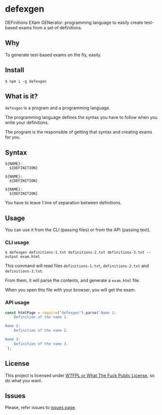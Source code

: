 # defexgen

DEFinitions EXam GENerator: programming language to easily create test-based exams from a set of definitions.

## Why

To generate test-based exams on the fly, easily.

## Install

`$ npm i -g defexgen`

## What is it?

`defexgen` is a program and a programming language.

The programming language defines the syntax you have to follow when you write your definitions.

The program is the responsible of getting that syntax and creating exams for you.

## Syntax

```
${NAME}:
  ${DEFINITION}

${NAME}:
  ${DEFINITION}

${NAME}:
  ${DEFINITION}
```

You have to leave 1 line of separation between definitions.

## Usage

You can use it from the CLI (passing files) or from the API (passing text).

### CLI usage

`$ defexgen definitions-1.txt definitions-2.txt definitions-3.txt --output exam.html`

This command will read files `definitions-1.txt`, `definitions-2.txt` and `definitions-3.txt`.

From them, it will parse the contents, and generate a `exam.html` file.

When you open this file with your browser, you will get the exam.

### API usage

```js
const htmlPage = require("defexgen").parse(`Name 1:
	Definition of the name 1.

Name 2:
	Definition of the name 2.

Name 3:
	Definition of the name 3.
`);
```

## License

This project is licensed under [WTFPL or What The Fuck Public License](https://es.wikipedia.org/wiki/WTFPL), so do what you want.

## Issues

Please, refer issues to [issues page](https://github.com/allnulled/defexgen/issues).

